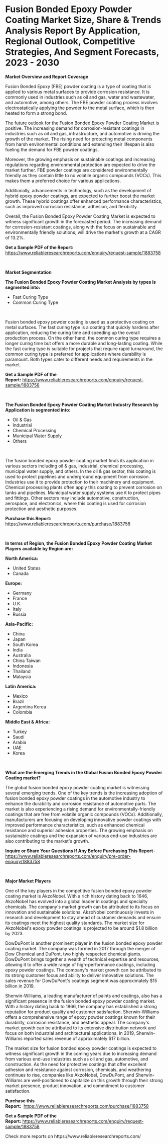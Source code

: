 <p><h1>Fusion Bonded Epoxy Powder Coating Market Size, Share & Trends Analysis Report By Application, Regional Outlook, Competitive Strategies, And Segment Forecasts, 2023 - 2030</h1></p><p><strong>Market Overview and Report Coverage</strong></p>
<p><p>Fusion Bonded Epoxy (FBE) powder coating is a type of coating that is applied to various metal surfaces to provide corrosion resistance. It is commonly used in industries such as oil and gas, water and wastewater, and automotive, among others. The FBE powder coating process involves electrostatically applying the powder to the metal surface, which is then heated to form a strong bond.</p><p>The future outlook for the Fusion Bonded Epoxy Powder Coating Market is positive. The increasing demand for corrosion-resistant coatings in industries such as oil and gas, infrastructure, and automotive is driving the growth of the market. The rising need for protecting metal components from harsh environmental conditions and extending their lifespan is also fueling the demand for FBE powder coatings.</p><p>Moreover, the growing emphasis on sustainable coatings and increasing regulations regarding environmental protection are expected to drive the market further. FBE powder coatings are considered environmentally friendly as they contain little to no volatile organic compounds (VOCs). This makes them a preferred choice for various applications.</p><p>Additionally, advancements in technology, such as the development of hybrid epoxy powder coatings, are expected to further boost the market growth. These hybrid coatings offer enhanced performance characteristics, such as improved corrosion resistance, adhesion, and flexibility.</p><p>Overall, the Fusion Bonded Epoxy Powder Coating Market is expected to witness significant growth in the forecasted period. The increasing demand for corrosion-resistant coatings, along with the focus on sustainable and environmentally friendly solutions, will drive the market's growth at a CAGR of 13.2%.</p></p>
<p><strong>Get a Sample PDF of the Report:</strong> <a href="https://www.reliableresearchreports.com/enquiry/request-sample/1883758">https://www.reliableresearchreports.com/enquiry/request-sample/1883758</a></p>
<p>&nbsp;</p>
<p><strong>Market Segmentation</strong></p>
<p><strong>The Fusion Bonded Epoxy Powder Coating Market Analysis by types is segmented into:</strong></p>
<p><ul><li>Fast Curing Type</li><li>Common Curing Type</li></ul></p>
<p>&nbsp;</p>
<p><p>Fusion bonded epoxy powder coating is used as a protective coating on metal surfaces. The fast curing type is a coating that quickly hardens after application, reducing the curing time and speeding up the overall production process. On the other hand, the common curing type requires a longer curing time but offers a more durable and long-lasting coating. While the fast curing type is suitable for projects that require rapid turnaround, the common curing type is preferred for applications where durability is paramount. Both types cater to different needs and requirements in the market.</p></p>
<p><strong>Get a Sample PDF of the Report:</strong>&nbsp;<a href="https://www.reliableresearchreports.com/enquiry/request-sample/1883758">https://www.reliableresearchreports.com/enquiry/request-sample/1883758</a></p>
<p>&nbsp;</p>
<p><strong>The Fusion Bonded Epoxy Powder Coating Market Industry Research by Application is segmented into:</strong></p>
<p><ul><li>Oil & Gas</li><li>Industrial</li><li>Chemical Processing</li><li>Municipal Water Supply</li><li>Others</li></ul></p>
<p>&nbsp;</p>
<p><p>The fusion bonded epoxy powder coating market finds its application in various sectors including oil & gas, industrial, chemical processing, municipal water supply, and others. In the oil & gas sector, this coating is used to protect pipelines and underground equipment from corrosion. Industries use it to provide protection to their machinery and equipment. Chemical processing plants often apply this coating to prevent corrosion on tanks and pipelines. Municipal water supply systems use it to protect pipes and fittings. Other sectors may include automotive, construction, aerospace, and electronics, where this coating is used for corrosion protection and aesthetic purposes.</p></p>
<p><strong>Purchase this Report:</strong>&nbsp; <a href="https://www.reliableresearchreports.com/purchase/1883758">https://www.reliableresearchreports.com/purchase/1883758</a></p>
<p>&nbsp;</p>
<p><strong>In terms of Region, the Fusion Bonded Epoxy Powder Coating Market Players available by Region are:</strong></p>
<p>
    <p> <strong> North America: </strong>
        <ul>
            <li>United States</li>
            <li>Canada</li>
        </ul>
        </p> 
    <p> <strong> Europe: </strong>
        <ul>
            <li>Germany</li>
            <li>France</li>
            <li>U.K.</li>
            <li>Italy</li>
            <li>Russia</li>
        </ul>
        </p> 
    <p> <strong> Asia-Pacific: </strong>
        <ul>
            <li>China</li>
            <li>Japan</li>
            <li>South Korea</li>
            <li>India</li>
            <li>Australia</li>
            <li>China Taiwan</li>
            <li>Indonesia</li>
            <li>Thailand</li>
            <li>Malaysia</li>
        </ul>
        </p> 
    <p> <strong> Latin America: </strong>
        <ul>
            <li>Mexico</li>
            <li>Brazil</li>
            <li>Argentina Korea</li>
            <li>Colombia</li>
        </ul>
        </p> 
    <p> <strong> Middle East & Africa: </strong>
        <ul>
            <li>Turkey</li>
            <li>Saudi</li>
            <li>Arabia</li>
            <li>UAE</li>
            <li>Korea</li>
        </ul>
    </p>
    </p>
<p>&nbsp;</p>
<p><strong>What are the Emerging Trends in the Global Fusion Bonded Epoxy Powder Coating market?</strong></p>
<p><p>The global fusion bonded epoxy powder coating market is witnessing several emerging trends. One of the key trends is the increasing adoption of fusion bonded epoxy powder coatings in the automotive industry to enhance the durability and corrosion resistance of automotive parts. The market is also experiencing a rising demand for environmentally-friendly coatings that are free from volatile organic compounds (VOCs). Additionally, manufacturers are focusing on developing innovative powder coatings with improved performance characteristics, such as enhanced chemical resistance and superior adhesion properties. The growing emphasis on sustainable coatings and the expansion of various end-use industries are also contributing to the market's growth.</p></p>
<p><strong>Inquire or Share Your Questions If Any Before Purchasing This Report</strong>- <a href="https://www.reliableresearchreports.com/enquiry/pre-order-enquiry/1883758">https://www.reliableresearchreports.com/enquiry/pre-order-enquiry/1883758</a></p>
<p>&nbsp;</p>
<p><strong>Major Market Players</strong></p>
<p><p>One of the key players in the competitive fusion bonded epoxy powder coating market is AkzoNobel. With a rich history dating back to 1646, AkzoNobel has evolved into a global leader in coatings and specialty chemicals. The company's market growth can be attributed to its focus on innovation and sustainable solutions. AkzoNobel continuously invests in research and development to stay ahead of customer demands and ensure its coatings meet the highest quality standards. The market size for AkzoNobel's epoxy powder coatings is projected to be around $1.8 billion by 2023.</p><p>DowDuPont is another prominent player in the fusion bonded epoxy powder coating market. The company was formed in 2017 through the merger of Dow Chemical and DuPont, two highly respected chemical giants. DowDuPont brings together a wealth of technical expertise and resources, allowing it to offer a wide range of high-performance coatings, including epoxy powder coatings. The company's market growth can be attributed to its strong customer focus and ability to deliver innovative solutions. The sales revenue for DowDuPont's coatings segment was approximately $15 billion in 2019.</p><p>Sherwin-Williams, a leading manufacturer of paints and coatings, also has a significant presence in the fusion bonded epoxy powder coating market. With a history dating back to 1866, the company has established a strong reputation for product quality and customer satisfaction. Sherwin-Williams offers a comprehensive range of epoxy powder coatings known for their durability, corrosion resistance, and aesthetic appeal. The company's market growth can be attributed to its extensive distribution network and focus on both industrial and architectural applications. In 2019, Sherwin-Williams reported sales revenue of approximately $17 billion.</p><p>The market size for fusion bonded epoxy powder coatings is expected to witness significant growth in the coming years due to increasing demand from various end-use industries such as oil and gas, automotive, and construction. As the need for protective coatings that offer excellent adhesion and resistance against corrosion, chemicals, and weathering continues to rise, companies like AkzoNobel, DowDuPont, and Sherwin-Williams are well-positioned to capitalize on this growth through their strong market presence, product innovation, and commitment to customer satisfaction.</p></p>
<p><strong>Purchase this Report:</strong>&nbsp;&nbsp;<a href="https://www.reliableresearchreports.com/purchase/1883758">https://www.reliableresearchreports.com/purchase/1883758</a></p>
<p></p>
<p><strong>Get a Sample PDF of the Report:</strong>&nbsp;<a href="https://www.reliableresearchreports.com/enquiry/request-sample/1883758">https://www.reliableresearchreports.com/enquiry/request-sample/1883758</a></p>
<p>Check more reports on https://www.reliableresearchreports.com/</p>